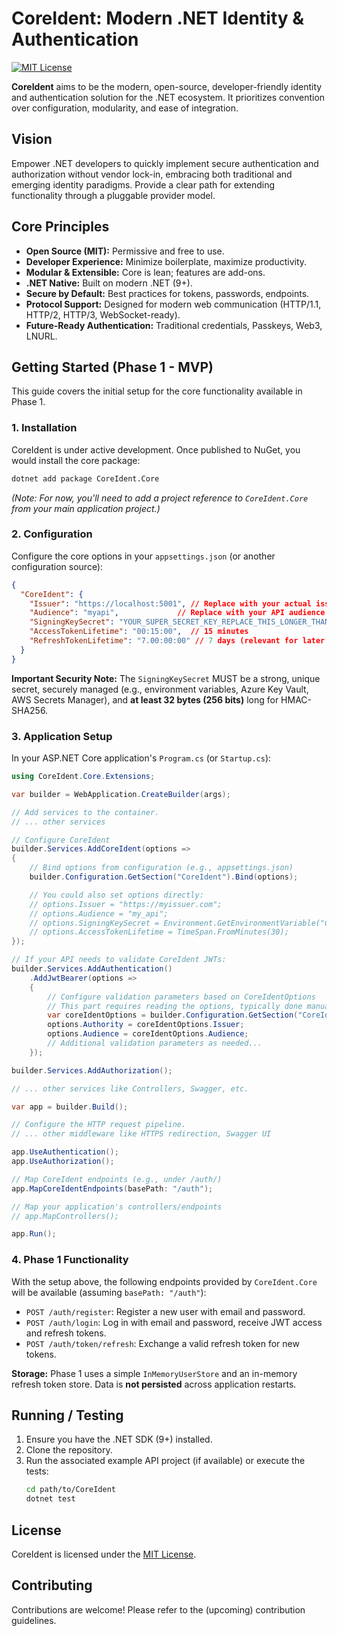 # CoreIdent: Modern .NET Identity & Authentication

[![MIT License](https://img.shields.io/badge/License-MIT-yellow.svg)](https://opensource.org/licenses/MIT)

**CoreIdent** aims to be the modern, open-source, developer-friendly identity and authentication solution for the .NET ecosystem. It prioritizes convention over configuration, modularity, and ease of integration.

## Vision

Empower .NET developers to quickly implement secure authentication and authorization without vendor lock-in, embracing both traditional and emerging identity paradigms. Provide a clear path for extending functionality through a pluggable provider model.

## Core Principles

*   **Open Source (MIT):** Permissive and free to use.
*   **Developer Experience:** Minimize boilerplate, maximize productivity.
*   **Modular & Extensible:** Core is lean; features are add-ons.
*   **.NET Native:** Built on modern .NET (9+).
*   **Secure by Default:** Best practices for tokens, passwords, endpoints.
*   **Protocol Support:** Designed for modern web communication (HTTP/1.1, HTTP/2, HTTP/3, WebSocket-ready).
*   **Future-Ready Authentication:** Traditional credentials, Passkeys, Web3, LNURL.

## Getting Started (Phase 1 - MVP)

This guide covers the initial setup for the core functionality available in Phase 1.

### 1. Installation

CoreIdent is under active development. Once published to NuGet, you would install the core package:

```bash
dotnet add package CoreIdent.Core
```

*(Note: For now, you'll need to add a project reference to `CoreIdent.Core` from your main application project.)*

### 2. Configuration

Configure the core options in your `appsettings.json` (or another configuration source):

```json
{
  "CoreIdent": {
    "Issuer": "https://localhost:5001", // Replace with your actual issuer URI
    "Audience": "myapi",             // Replace with your API audience identifier
    "SigningKeySecret": "YOUR_SUPER_SECRET_KEY_REPLACE_THIS_LONGER_THAN_32_BYTES", // MUST be strong and kept secret!
    "AccessTokenLifetime": "00:15:00",  // 15 minutes
    "RefreshTokenLifetime": "7.00:00:00" // 7 days (relevant for later phases)
  }
}
```

**Important Security Note:** The `SigningKeySecret` MUST be a strong, unique secret, securely managed (e.g., environment variables, Azure Key Vault, AWS Secrets Manager), and **at least 32 bytes (256 bits)** long for HMAC-SHA256.

### 3. Application Setup

In your ASP.NET Core application's `Program.cs` (or `Startup.cs`):

```csharp
using CoreIdent.Core.Extensions;

var builder = WebApplication.CreateBuilder(args);

// Add services to the container.
// ... other services

// Configure CoreIdent
builder.Services.AddCoreIdent(options =>
{
    // Bind options from configuration (e.g., appsettings.json)
    builder.Configuration.GetSection("CoreIdent").Bind(options);

    // You could also set options directly:
    // options.Issuer = "https://myissuer.com";
    // options.Audience = "my_api";
    // options.SigningKeySecret = Environment.GetEnvironmentVariable("COREIDENT_SIGNING_KEY");
    // options.AccessTokenLifetime = TimeSpan.FromMinutes(30);
});

// If your API needs to validate CoreIdent JWTs:
builder.Services.AddAuthentication()
    .AddJwtBearer(options =>
    {
        // Configure validation parameters based on CoreIdentOptions
        // This part requires reading the options, typically done manually or via a helper
        var coreIdentOptions = builder.Configuration.GetSection("CoreIdent").Get<CoreIdent.Core.Configuration.CoreIdentOptions>()!;
        options.Authority = coreIdentOptions.Issuer;
        options.Audience = coreIdentOptions.Audience;
        // Additional validation parameters as needed...
    });

builder.Services.AddAuthorization();

// ... other services like Controllers, Swagger, etc.

var app = builder.Build();

// Configure the HTTP request pipeline.
// ... other middleware like HTTPS redirection, Swagger UI

app.UseAuthentication();
app.UseAuthorization();

// Map CoreIdent endpoints (e.g., under /auth/)
app.MapCoreIdentEndpoints(basePath: "/auth");

// Map your application's controllers/endpoints
// app.MapControllers();

app.Run();
```

### 4. Phase 1 Functionality

With the setup above, the following endpoints provided by `CoreIdent.Core` will be available (assuming `basePath: "/auth"`):

*   `POST /auth/register`: Register a new user with email and password.
*   `POST /auth/login`: Log in with email and password, receive JWT access and refresh tokens.
*   `POST /auth/token/refresh`: Exchange a valid refresh token for new tokens.

**Storage:** Phase 1 uses a simple `InMemoryUserStore` and an in-memory refresh token store. Data is **not persisted** across application restarts.

## Running / Testing

1.  Ensure you have the .NET SDK (9+) installed.
2.  Clone the repository.
3.  Run the associated example API project (if available) or execute the tests:
    ```bash
    cd path/to/CoreIdent
    dotnet test
    ```

## License

CoreIdent is licensed under the [MIT License](https://opensource.org/licenses/MIT).

## Contributing

Contributions are welcome! Please refer to the (upcoming) contribution guidelines.
